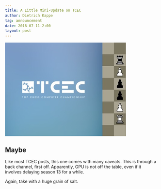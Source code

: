 ```yaml
---
title: A Little Mini-Update on TCEC
author: Dietrich Kappe
tag: announcement
date: 2018-07-11-2:00
layout: post
---
```


![TCEC](https://raw.githubusercontent.com/dkappe/dkappe.github.io/master/public/images/407B7C93-D7E5-494C-8B88-46ED2D08FAB0.jpeg)

## Maybe

Like most TCEC posts, this one comes with many caveats. This is through a back channel, first off. Apparently, GPU is not off the table, even if it involves delaying season 13 for a while.

Again, take with a huge grain of salt.


